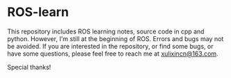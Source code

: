 # ROS-learn
This repository includes ROS learning notes, source code in cpp and python.
However, I'm still at the beginning of ROS. Errors and bugs may not be avoided.
If you are interested in the repository, or find some bugs, or have some questions, please feel free to reach me at xulixincn@163.com.

Special thanks!
